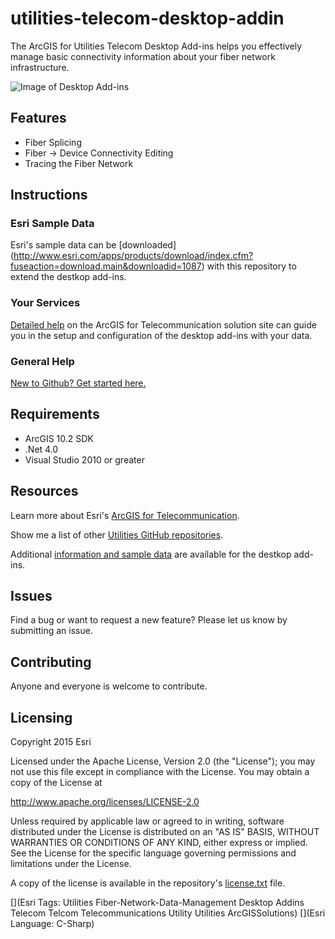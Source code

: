 # utilities-telecom-desktop-addin

The ArcGIS for Utilities Telecom Desktop Add-ins helps you effectively manage basic connectivity information about your fiber network infrastructure.

![Image of Desktop Add-ins](https://raw.github.com/Esri/utilities-telecom-desktop-addins/master/utilities-telecom-desktop-addins.png "Desktop Add-ins")


## Features

* Fiber Splicing
* Fiber -> Device Connectivity Editing 
* Tracing the Fiber Network

## Instructions

### Esri Sample Data

Esri's sample data can be [downloaded] (http://www.esri.com/apps/products/download/index.cfm?fuseaction=download.main&downloadid=1087) with this repository to extend the destkop add-ins.

### Your Services

[Detailed help](http://solutions.arcgis.com/telecommunications/help/fiber-editing/)
on the ArcGIS for Telecommunication solution site can guide you in the setup and configuration of the desktop add-ins with your data.

### General Help
[New to Github? Get started here.](http://htmlpreview.github.com/?https://github.com/Esri/esri.github.com/blob/master/help/esri-getting-to-know-github.html)

## Requirements

* ArcGIS 10.2 SDK
* .Net 4.0
* Visual Studio 2010 or greater

## Resources

Learn more about Esri's [ArcGIS for Telecommunication](http://solutions.arcgis.com/telecommunications/).

Show me a list of other [Utilities GitHub repositories](http://esri.github.io/#Utilities).

Additional [information and sample data](http://www.esri.com/apps/products/download/index.cfm?fuseaction=download.main&downloadid=1087)
are available for the destkop add-ins.


## Issues

Find a bug or want to request a new feature?  Please let us know by submitting an issue.

## Contributing

Anyone and everyone is welcome to contribute.

## Licensing

Copyright 2015 Esri

Licensed under the Apache License, Version 2.0 (the "License");
you may not use this file except in compliance with the License.
You may obtain a copy of the License at

   http://www.apache.org/licenses/LICENSE-2.0

Unless required by applicable law or agreed to in writing, software
distributed under the License is distributed on an "AS IS" BASIS,
WITHOUT WARRANTIES OR CONDITIONS OF ANY KIND, either express or implied.
See the License for the specific language governing permissions and
limitations under the License.

A copy of the license is available in the repository's
[license.txt](https://raw.github.com/Esri/local-government-desktop-addins/master/license.txt) file.

[](Esri Tags: Utilities Fiber-Network-Data-Management Desktop Addins Telecom Telcom Telecommunications Utility Utilities ArcGISSolutions)
[](Esri Language: C-Sharp)
